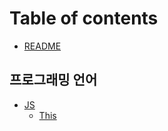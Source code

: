# Table of contents

* [README](README.md)

## 프로그래밍 언어 <a href="languages" id="languages"></a>

* [JS](languages/js/README.md)
  * [This](languages/js/this.md)
